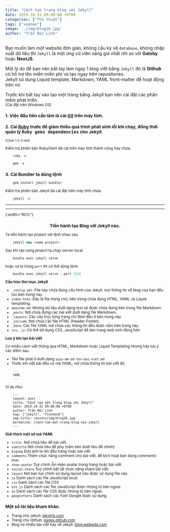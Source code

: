 ```yaml
---
title: "Cách tạo trang blog với Jekyll"
date: 2019-10-31 09:00:00 +0700
categories: ["Thủ thuật"]
tags: ["xemnao"]
image: './img/blog16.jpg'
author: "Trần Đức Lĩnh"
---
```


Bạn muốn làm một website đơn giản, không cầu kỳ về `database`, không nhập xuất dữ liệu thì `Jekyll` là một ứng cử viên sáng giá nhất nhì so với **Gatsby** hoặc **NextJS**.

<!-- ![image-title-here](/assets/img/img-post/setup-jekyll/create-jekyll.jpg){:width="100%"} -->

Một lý do để bạn nên bắt tay làm ngay 1 blog viết bằng `Jekyll` đó là **Github** có hỗ trợ tên miền miễn phí và tạo ngay trên repositories.<br/>
Jekyll sử dụng Liquid template, Markdown, YAML front-matter để hoạt động trên nó.

Trước khi bắt tay vào tạo một trang bằng Jekyll bạn nên cài đặt các phần mềm phát triển.<br/>
<small>(Cài đặt trên Windows OS)

### 1. Việc đầu tiên cần làm là cài [Git](https://git-scm.com/download) trên máy tính.
### 2. Cài [Ruby](https://www.ruby-lang.org/en/downloads/) trước để giảm thiểu quá trình phát sinh lỗi khi chạy, đồng thời quản lý <kbd>Ruby gems dependencies</kbd> cho Jekyll.

<!-- ![image-title-here](/assets/img/img-post/setup-jekyll/install-ruby.jpg){:width="100%"} -->
<small>(Chọn 1-2-3 nhé)</small>

Kiểm tra phiên bản Ruby/Gem đã cài trên máy tính thành công hay chưa.

```js
    ruby -v
```

```js
    gem -v
```

### 3. Cài Bundler ta dùng lệnh

```js
    gem install jekyll bundler
```

Kiểm tra phiên bản Jekyll đã cài đặt trên máy tính chưa.

```js
    jekyll -v
```

<hr/>
<hr/>{:width="80%"}


### <center>Tiến hành tạo Blog với Jekyll nào.</center>

Ta tiến hành tạo project với lệnh nhau sau.

```js
    jekyll new <name-project>
```

Sau khi tạo xong *project* ta chạy server local.

```js
    bundle exec jekyll serve
```

hoặc sợ bị trùng `port` thì có thể dùng lệnh.

```js
    bundle exec jekyll serve --port 1234
```

**Cấu trúc thư mục Jekyll**

* `_config.yml`: File này chứa đựng cấu hình của Jekyll, mọi thông tin về blog của bạn đều lưu bên trong này.
* `index.html`: Đây là file *trang chủ*, bên trong chứa đụng HTML, YAML và Liquid templating.
* `aboutme.md`: Những dữ liệu dưới dạng *text* sẽ được chứa đựng bên trong file Markdown.
* `_posts`: Nơi chứa đựng các bài viết dưới dạng file Markdown.
* `_layouts`: Các cấu trúc từng trang chỉ định đều ở bên trong này.
* `_include`: Nơi chứa các file HTML (Header-Footer).
* `_data`: Các file YAML nơi chứa các thông tin đều được nằm bên trong này.
* `css, js`: Có thể dử dụng CSS, JavaScript để làm trang web sinh động hơn.

**Lưu ý khi tạo bài viết**

Có nhiều cách viết thông qua HTML, Markdown hoặc Liquid Templating nhưng hãy lưu ý các điểm sau.
* Tên file phải ở dưới dạng `yyyy-mm-dd-ten-bai-viet.md`.
* Trước khi viết bài đều có mã YAML, nơi chứa thông tin bài viết đó.

```js
    ---
    YAML
    ---
```

*Ví dụ như:*

```html
    ---
    layout: post
    title: "Cách tạo một trang blog với Jekyll"
    date: 2019-10-31 09:00:00 +0700
    author: Trần Đức Lĩnh
    tag: ["jekyll", "frontend"]
    img-title: /assets/img/blog16.jpg
    permalink: /cach-tao-mot-trang-blog-voi-jekyll
    ---
```

**Giải thích một số mã YAML**

* `title:` Nơi chứa tiêu đề bài viết.
* `subtitle` Nơi chứa tiêu đề phụ (nằm bên dưới tiêu đề chính).
* `bigimg` Đưa ảnh to lên đầu trang hoặc bài viết.
* `comments` Thêm chức năng comment cho bài viết, để kích hoạt bạn dùng *comments: true*.
* `show-avatar` Tuỳ chỉnh Ẩn-Hiện avatar trong trang hoặc bài viết.
* `social-share` Tuỳ chỉnh bật tắt chức năng share bài viết.
* `layout` Nơi bạn tuỳ chỉnh sử dụng layout nào được sử dụng file này.
* `js` Danh sách các file JavaScript local.
* `css` Danh sách các file CSS.
* `ext-js` Danh sách các file JavaScript được nhúng từ bên ngoài.
* `ex` Danh sách các file CSS được nhứng từ bên ngoài.
* `googlefonts` Danh sách các Font Google được sư dụng.

### Một số tài liệu kham khảo.

* Trang chủ Jekyll: [jekyllrb.com](https://jekyllrb.com/)
* Trang chủ Github: [pages.github.com](https://pages.github.com/)
* Blog có nhiều bài viết hay về Jekyll: [blog.webjeda.com](https://blog.webjeda.com/)
